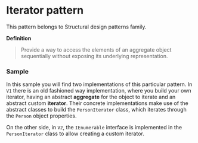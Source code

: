 # Iterator pattern

This pattern belongs to Structural design patterns family.

**Definition**
>Provide a way to access the elements of an aggregate object sequentially without exposing its underlying representation.

### Sample
In this sample you will find two implementations of this particular pattern.
In `V1` there is an old fashioned way implementation, where you build your own iterator, having an abstract **aggregate** for the object to iterate and an abstract custom **iterator**.
Their concrete implementations make use of the abstract classes to build the `PersonIterator` class, which iterates through the `Person` object properties.

On the other side, in `V2`, the `IEnumerable` interface is implemented in the `PersonIterator` class to allow creating a custom iterator.
